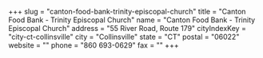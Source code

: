 +++
slug = "canton-food-bank-trinity-episcopal-church"
title = "Canton Food Bank - Trinity Episcopal Church"
name = "Canton Food Bank - Trinity Episcopal Church"
address = "55 River Road, Route 179"
cityIndexKey = "city-ct-collinsville"
city = "Collinsville"
state = "CT"
postal = "06022"
website = ""
phone = "860 693-0629"
fax = ""
+++
